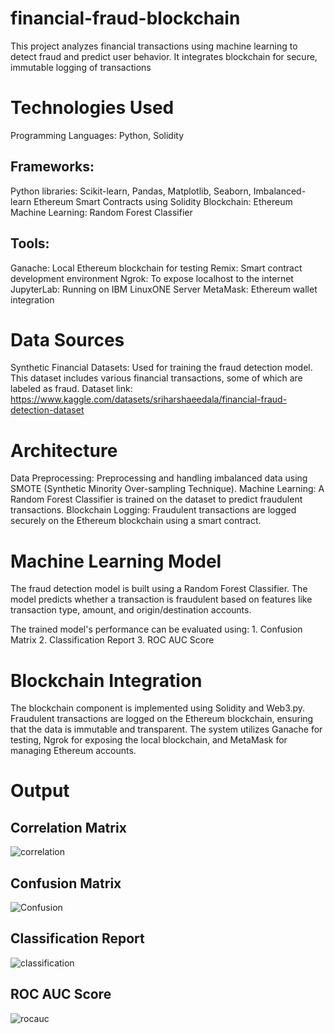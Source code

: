 # financial-fraud-blockchain
This project analyzes financial transactions using machine learning to detect fraud and predict user behavior. It integrates blockchain for secure, immutable logging of transactions

# Technologies Used
Programming Languages: Python, Solidity
## Frameworks:
Python libraries: Scikit-learn, Pandas, Matplotlib, Seaborn, Imbalanced-learn
Ethereum Smart Contracts using Solidity
Blockchain: Ethereum
Machine Learning: Random Forest Classifier
## Tools:
Ganache: Local Ethereum blockchain for testing
Remix: Smart contract development environment
Ngrok: To expose localhost to the internet
JupyterLab: Running on IBM LinuxONE Server
MetaMask: Ethereum wallet integration

# Data Sources
Synthetic Financial Datasets: Used for training the fraud detection model. This dataset includes various financial transactions, some of which are labeled as fraud.
Dataset link: https://www.kaggle.com/datasets/sriharshaeedala/financial-fraud-detection-dataset

# Architecture
Data Preprocessing: Preprocessing and handling imbalanced data using SMOTE (Synthetic Minority Over-sampling Technique).
Machine Learning: A Random Forest Classifier is trained on the dataset to predict fraudulent transactions.
Blockchain Logging: Fraudulent transactions are logged securely on the Ethereum blockchain using a smart contract.

# Machine Learning Model
The fraud detection model is built using a Random Forest Classifier. The model predicts whether a transaction is fraudulent based on features like transaction type, amount, and origin/destination accounts.

The trained model's performance can be evaluated using:
        1. Confusion Matrix
        2. Classification Report
        3. ROC AUC Score

# Blockchain Integration
The blockchain component is implemented using Solidity and Web3.py. Fraudulent transactions are logged on the Ethereum blockchain, ensuring that the data is immutable and transparent. The system utilizes Ganache for testing, Ngrok for exposing the local blockchain, and MetaMask for managing Ethereum accounts.

# Output

## Correlation Matrix
![correlation](https://www.bing.com/images/blob?bcid=r.Ebhqrhp6QHQX0v8CU4V6wtimu......yc)

## Confusion Matrix
![Confusion](financial-fraud-blockchain\confusion.png)

## Classification Report
![classification](financial-fraud-blockchain\classification.png)

## ROC AUC Score
![rocauc](financial-fraud-blockchain\Rocauc.png)